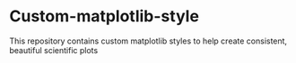 # Custom-matplotlib-style

This repository contains custom matplotlib styles to help create consistent, beautiful scientific plots

